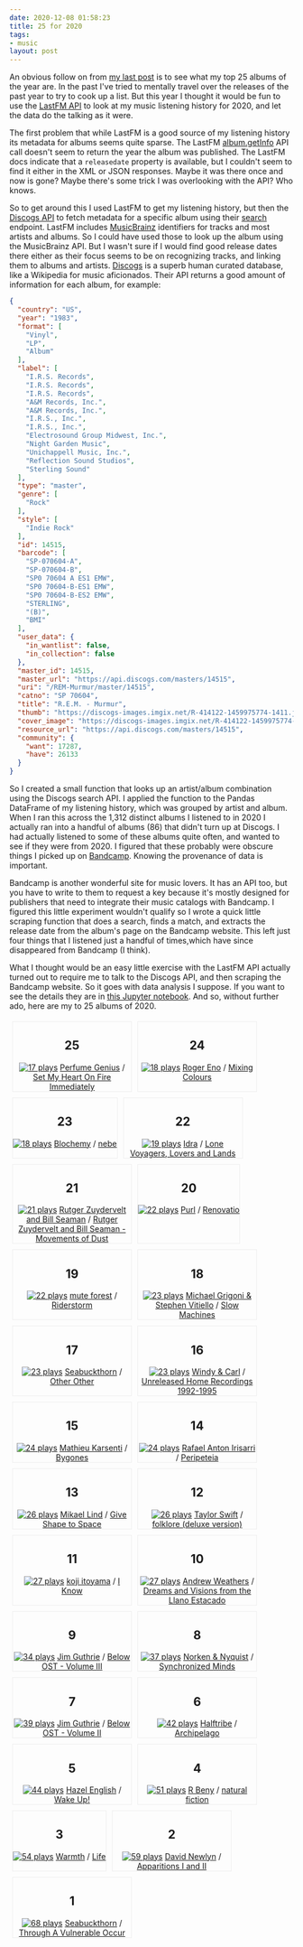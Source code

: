 ```yaml
---
date: 2020-12-08 01:58:23
title: 25 for 2020
tags:
- music
layout: post
---
```



An obvious follow on from [my last post] is to see what my top 25 albums of the
year are. In the past I've tried to mentally travel over the releases of the
past year to try to cook up a list. But this year I thought it would be fun to
use the [LastFM API] to look at my music listening history for 2020, and let
the data do the talking as it were.

The first problem that while LastFM is a good source of my listening history
its metadata for albums seems quite sparse. The LastFM
[album.getInfo](https://www.last.fm/api/show/album.getInfo) API call doesn't
seem to return the year the album was published. The LastFM docs indicate that
a `releasedate` property is available, but I couldn't seem to find it either in
the XML or JSON responses. Maybe it was there once and now is gone? Maybe
there's some trick I was overlooking with the API? Who knows.

So to get around this I used LastFM to get my listening history, but then the
[Discogs API] to fetch metadata for a specific album using their [search]
endpoint. LastFM includes
[MusicBrainz](https://en.wikipedia.org/wiki/MusicBrainz) identifiers for tracks
and most artists and albums. So I could have used those to look up the album
using the MusicBrainz API. But I wasn't sure if I would find good release dates
there either as their focus seems to be on recognizing tracks, and linking them
to albums and artists. [Discogs] is a superb human curated database, like
a Wikipedia for music aficionados. Their API returns a good amount of
information for each album, for example:

```json
{
  "country": "US",
  "year": "1983",
  "format": [
    "Vinyl",
    "LP",
    "Album"
  ],
  "label": [
    "I.R.S. Records",
    "I.R.S. Records",
    "I.R.S. Records",
    "A&M Records, Inc.",
    "A&M Records, Inc.",
    "I.R.S., Inc.",
    "I.R.S., Inc.",
    "Electrosound Group Midwest, Inc.",
    "Night Garden Music",
    "Unichappell Music, Inc.",
    "Reflection Sound Studios",
    "Sterling Sound"
  ],
  "type": "master",
  "genre": [
    "Rock"
  ],
  "style": [
    "Indie Rock"
  ],
  "id": 14515,
  "barcode": [
    "SP-070604-A",
    "SP-070604-B",
    "SP0 70604 A ES1 EMW",
    "SP0 70604-B-ES1 EMW",
    "SP0 70604-B-ES2 EMW",
    "STERLING",
    "(B)",
    "BMI"
  ],
  "user_data": {
    "in_wantlist": false,
    "in_collection": false
  },
  "master_id": 14515,
  "master_url": "https://api.discogs.com/masters/14515",
  "uri": "/REM-Murmur/master/14515",
  "catno": "SP 70604",
  "title": "R.E.M. - Murmur",
  "thumb": "https://discogs-images.imgix.net/R-414122-1459975774-1411.jpeg?auto=compress&blur=0&fit=max&fm=jpg&h=150&q=40&w=150&s=52b867c541b102b5c8bcf5accae025e0",
  "cover_image": "https://discogs-images.imgix.net/R-414122-1459975774-1411.jpeg?auto=compress&blur=0&fit=max&fm=jpg&h=600&q=90&w=600&s=0e227f30b3981fd2b0fb20fb4362df92",
  "resource_url": "https://api.discogs.com/masters/14515",
  "community": {
    "want": 17287,
    "have": 26133
  }
}
```

So I created a small function that looks up an artist/album combination using
the Discogs search API. I applied the function to the Pandas DataFrame of my
listening history, which was grouped by artist and album. When I ran this
across the 1,312 distinct albums I listened to in 2020 I actually ran into
a handful of albums (86) that didn't turn up at Discogs. I had actually
listened to some of these albums quite often, and wanted to see if they were
from 2020. I figured that these probably were obscure things I picked up on
[Bandcamp](https://bandcamp.com). Knowing the provenance of data is important.

Bandcamp is another wonderful site for music lovers. It has an API too, but you
have to write to them to request a key because it's mostly designed for
publishers that need to integrate their music catalogs with Bandcamp. I figured
this little experiment wouldn't qualify so I wrote a quick little scraping
function that does a search, finds a match, and extracts the release date from
the album's page on the Bandcamp website. This left just four things that
I listened just a handful of times,which have since disappeared from Bandcamp
(I think).

What I thought would be an easy little exercise with the LastFM API actually
turned out to require me to talk to the Discogs API, and then scraping the
Bandcamp website. So it goes with data analysis I suppose. If you want to see
the details they are in [this Jupyter notebook]. And so, without further ado,
here are my to 25 albums of 2020.

<style>

  .albums {
    display: flex;
    flex-wrap: wrap;
  }

  .album {
    margin: 5px;
    max-width :210px;
    text-align: center;
    border: thin solid #eee;
  }

  .album img {
    max-width: 200px;
  }

</style>


<div class="albums">

<div class="album">
  <h2>25</h2>
  <a href="https://www.last.fm/music/Perfume%20Genius/Set%20My%20Heart%20On%20Fire%20Immediately"><img title="17 plays" src="https://lastfm.freetls.fastly.net/i/u/300x300/ca79d5a2dd935979e8c849c159bbdb13.jpg"></a>
  <a href="https://www.last.fm/music/Perfume%20Genius">Perfume Genius</a> / 
  <a href="https://www.last.fm/music/Perfume%20Genius/Set%20My%20Heart%20On%20Fire%20Immediately">Set My Heart On Fire Immediately</a>
</div>
    

<div class="album">
  <h2>24</h2>
  <a href="https://www.last.fm/music/Roger%20Eno/Mixing%20Colours"><img title="18 plays" src="https://lastfm.freetls.fastly.net/i/u/300x300/89ec402783d88c631c6858ff4295fb9b.jpg"></a>
  <a href="https://www.last.fm/music/Roger%20Eno">Roger Eno</a> / 
  <a href="https://www.last.fm/music/Roger%20Eno/Mixing%20Colours">Mixing Colours</a>
</div>
    

<div class="album">
  <h2>23</h2>
  <a href="https://www.last.fm/music/Blochemy/nebe"><img title="18 plays" src="https://lastfm.freetls.fastly.net/i/u/300x300/3c43f35a9ad6ed115673f61b94be0686.jpg"></a>
  <a href="https://www.last.fm/music/Blochemy">Blochemy</a> / 
  <a href="https://www.last.fm/music/Blochemy/nebe">nebe</a>
</div>
    

<div class="album">
  <h2>22</h2>
  <a href="https://www.last.fm/music/Idra/Lone%20Voyagers%2C%20Lovers%20and%20Lands"><img title="19 plays" src="https://lastfm.freetls.fastly.net/i/u/300x300/902c4b3350f2d1ffcf3e889320bdff3a.jpg"></a>
  <a href="https://www.last.fm/music/Idra">Idra</a> / 
  <a href="https://www.last.fm/music/Idra/Lone%20Voyagers%2C%20Lovers%20and%20Lands">Lone Voyagers, Lovers and Lands</a>
</div>
    

<div class="album">
  <h2>21</h2>
  <a href="https://www.last.fm/music/Rutger%20Zuydervelt%20and%20Bill%20Seaman/Rutger%20Zuydervelt%20and%20Bill%20Seaman%20-%20Movements%20of%20Dust"><img title="21 plays" src="https://lastfm.freetls.fastly.net/i/u/300x300/2a96cbd8b46e442fc41c2b86b821562f.png"></a>
  <a href="https://www.last.fm/music/Rutger%20Zuydervelt%20and%20Bill%20Seaman">Rutger Zuydervelt and Bill Seaman</a> / 
  <a href="https://www.last.fm/music/Rutger%20Zuydervelt%20and%20Bill%20Seaman/Rutger%20Zuydervelt%20and%20Bill%20Seaman%20-%20Movements%20of%20Dust">Rutger Zuydervelt and Bill Seaman - Movements of Dust</a>
</div>
    

<div class="album">
  <h2>20</h2>
  <a href="https://www.last.fm/music/Purl/Renovatio"><img title="22 plays" src="https://lastfm.freetls.fastly.net/i/u/300x300/d539d9263c3e7b20f8c0bb311cecfe81.jpg"></a>
  <a href="https://www.last.fm/music/Purl">Purl</a> / 
  <a href="https://www.last.fm/music/Purl/Renovatio">Renovatio</a>
</div>
    

<div class="album">
  <h2>19</h2>
  <a href="https://www.last.fm/music/mute%20forest/Riderstorm"><img title="22 plays" src="https://lastfm.freetls.fastly.net/i/u/300x300/1e1e9338e284c4d1e56d5fc491ceb824.jpg"></a>
  <a href="https://www.last.fm/music/mute%20forest">mute forest</a> / 
  <a href="https://www.last.fm/music/mute%20forest/Riderstorm">Riderstorm</a>
</div>
    

<div class="album">
  <h2>18</h2>
  <a href="https://www.last.fm/music/Michael%20Grigoni%20%26%20Stephen%20Vitiello/Slow%20Machines"><img title="23 plays" src="https://lastfm.freetls.fastly.net/i/u/300x300/7b0d655daa1fc79b414b04640d04bf94.jpg"></a>
  <a href="https://www.last.fm/music/Michael%20Grigoni%20%26%20Stephen%20Vitiello">Michael Grigoni & Stephen Vitiello</a> / 
  <a href="https://www.last.fm/music/Michael%20Grigoni%20%26%20Stephen%20Vitiello/Slow%20Machines">Slow Machines</a>
</div>
    

<div class="album">
  <h2>17</h2>
  <a href="https://www.last.fm/music/Seabuckthorn/Other%20Other"><img title="23 plays" src="https://lastfm.freetls.fastly.net/i/u/300x300/eca284013c4f9383cc1837e4a9b9a2b1.jpg"></a>
  <a href="https://www.last.fm/music/Seabuckthorn">Seabuckthorn</a> / 
  <a href="https://www.last.fm/music/Seabuckthorn/Other%20Other">Other Other</a>
</div>
    

<div class="album">
  <h2>16</h2>
  <a href="https://www.last.fm/music/Windy%20%26%20Carl/Unreleased%20Home%20Recordings%201992-1995"><img title="23 plays" src="https://lastfm.freetls.fastly.net/i/u/300x300/20694902beefa60b52e0ba4656d601b4.jpg"></a>
  <a href="https://www.last.fm/music/Windy%20%26%20Carl">Windy & Carl</a> / 
  <a href="https://www.last.fm/music/Windy%20%26%20Carl/Unreleased%20Home%20Recordings%201992-1995">Unreleased Home Recordings 1992-1995</a>
</div>
    

<div class="album">
  <h2>15</h2>
  <a href="https://www.last.fm/music/Mathieu%20Karsenti/Bygones"><img title="24 plays" src="https://lastfm.freetls.fastly.net/i/u/300x300/9fe5c14f0d8929a9cc595292feea9c15.jpg"></a>
  <a href="https://www.last.fm/music/Mathieu%20Karsenti">Mathieu Karsenti</a> / 
  <a href="https://www.last.fm/music/Mathieu%20Karsenti/Bygones">Bygones</a>
</div>
    

<div class="album">
  <h2>14</h2>
  <a href="https://www.last.fm/music/Rafael%20Anton%20Irisarri/Peripeteia"><img title="24 plays" src="https://lastfm.freetls.fastly.net/i/u/300x300/d14b7f9450b9c7d08ba992e57048da2d.png"></a>
  <a href="https://www.last.fm/music/Rafael%20Anton%20Irisarri">Rafael Anton Irisarri</a> / 
  <a href="https://www.last.fm/music/Rafael%20Anton%20Irisarri/Peripeteia">Peripeteia</a>
</div>
    

<div class="album">
  <h2>13</h2>
  <a href="https://www.last.fm/music/Mikael%20Lind/Give%20Shape%20to%20Space"><img title="26 plays" src="https://lastfm.freetls.fastly.net/i/u/300x300/1e7c04c60073936346787b644545c2e8.jpg"></a>
  <a href="https://www.last.fm/music/Mikael%20Lind">Mikael Lind</a> / 
  <a href="https://www.last.fm/music/Mikael%20Lind/Give%20Shape%20to%20Space">Give Shape to Space</a>
</div>
    

<div class="album">
  <h2>12</h2>
  <a href="https://www.last.fm/music/Taylor%20Swift/folklore%20%28deluxe%20version%29"><img title="26 plays" src="https://lastfm.freetls.fastly.net/i/u/300x300/16182ff53e7fc0fdae3f6c2066d071ee.jpg"></a>
  <a href="https://www.last.fm/music/Taylor%20Swift">Taylor Swift</a> / 
  <a href="https://www.last.fm/music/Taylor%20Swift/folklore%20%28deluxe%20version%29">folklore (deluxe version)</a>
</div>
    

<div class="album">
  <h2>11</h2>
  <a href="https://www.last.fm/music/koji%20itoyama/I%20Know"><img title="27 plays" src="https://lastfm.freetls.fastly.net/i/u/300x300/b9f14b5731fd6a2012c842597627fe93.jpg"></a>
  <a href="https://www.last.fm/music/koji%20itoyama">koji itoyama</a> / 
  <a href="https://www.last.fm/music/koji%20itoyama/I%20Know">I Know</a>
</div>
    

<div class="album">
  <h2>10</h2>
  <a href="https://www.last.fm/music/Andrew%20Weathers/Dreams%20and%20Visions%20from%20the%20Llano%20Estacado"><img title="27 plays" src="https://lastfm.freetls.fastly.net/i/u/300x300/3a9f64f57b04b188fbcdc69d46334e2e.jpg"></a>
  <a href="https://www.last.fm/music/Andrew%20Weathers">Andrew Weathers</a> / 
  <a href="https://www.last.fm/music/Andrew%20Weathers/Dreams%20and%20Visions%20from%20the%20Llano%20Estacado">Dreams and Visions from the Llano Estacado</a>
</div>
    

<div class="album">
  <h2>9</h2>
  <a href="https://www.last.fm/music/Jim%20Guthrie/Below%20OST%20-%20Volume%20III"><img title="34 plays" src="https://lastfm.freetls.fastly.net/i/u/300x300/2a96cbd8b46e442fc41c2b86b821562f.png"></a>
  <a href="https://www.last.fm/music/Jim%20Guthrie">Jim Guthrie</a> / 
  <a href="https://www.last.fm/music/Jim%20Guthrie/Below%20OST%20-%20Volume%20III">Below OST - Volume III</a>
</div>
    

<div class="album">
  <h2>8</h2>
  <a href="https://www.last.fm/music/Norken%20%26%20Nyquist/Synchronized%20Minds"><img title="37 plays" src="https://lastfm.freetls.fastly.net/i/u/300x300/60fd10021a9e06d53c767110d3570410.jpg"></a>
  <a href="https://www.last.fm/music/Norken%20%26%20Nyquist">Norken & Nyquist</a> / 
  <a href="https://www.last.fm/music/Norken%20%26%20Nyquist/Synchronized%20Minds">Synchronized Minds</a>
</div>
    

<div class="album">
  <h2>7</h2>
  <a href="https://www.last.fm/music/Jim%20Guthrie/Below%20OST%20-%20Volume%20II"><img title="39 plays" src="https://lastfm.freetls.fastly.net/i/u/300x300/2a96cbd8b46e442fc41c2b86b821562f.png"></a>
  <a href="https://www.last.fm/music/Jim%20Guthrie">Jim Guthrie</a> / 
  <a href="https://www.last.fm/music/Jim%20Guthrie/Below%20OST%20-%20Volume%20II">Below OST - Volume II</a>
</div>
    

<div class="album">
  <h2>6</h2>
  <a href="https://www.last.fm/music/Halftribe/Archipelago"><img title="42 plays" src="https://lastfm.freetls.fastly.net/i/u/300x300/1f9751292ba8936d7408996773180344.jpg"></a>
  <a href="https://www.last.fm/music/Halftribe">Halftribe</a> / 
  <a href="https://www.last.fm/music/Halftribe/Archipelago">Archipelago</a>
</div>
    

<div class="album">
  <h2>5</h2>
  <a href="https://www.last.fm/music/Hazel%20English/Wake%20Up%21"><img title="44 plays" src="https://lastfm.freetls.fastly.net/i/u/300x300/d117a7f1c68d4d717dc13eb8a6412d47.png"></a>
  <a href="https://www.last.fm/music/Hazel%20English">Hazel English</a> / 
  <a href="https://www.last.fm/music/Hazel%20English/Wake%20Up%21">Wake Up!</a>
</div>
    

<div class="album">
  <h2>4</h2>
  <a href="https://www.last.fm/music/R%20Beny/natural%20fiction"><img title="51 plays" src="https://lastfm.freetls.fastly.net/i/u/300x300/73e856865f406b249773246bf21d5fd0.jpg"></a>
  <a href="https://www.last.fm/music/R%20Beny">R Beny</a> / 
  <a href="https://www.last.fm/music/R%20Beny/natural%20fiction">natural fiction</a>
</div>
    

<div class="album">
  <h2>3</h2>
  <a href="https://www.last.fm/music/Warmth/Life"><img title="54 plays" src="https://lastfm.freetls.fastly.net/i/u/300x300/023734f04bea5da47946ed34dddd42b8.jpg"></a>
  <a href="https://www.last.fm/music/Warmth">Warmth</a> / 
  <a href="https://www.last.fm/music/Warmth/Life">Life</a>
</div>
    

<div class="album">
  <h2>2</h2>
  <a href="https://www.last.fm/music/David%20Newlyn/Apparitions%20I%20and%20II"><img title="59 plays" src="https://lastfm.freetls.fastly.net/i/u/300x300/2a96cbd8b46e442fc41c2b86b821562f.png"></a>
  <a href="https://www.last.fm/music/David%20Newlyn">David Newlyn</a> / 
  <a href="https://www.last.fm/music/David%20Newlyn/Apparitions%20I%20and%20II">Apparitions I and II</a>
</div>
    

<div class="album">
  <h2>1</h2>
  <a href="https://www.last.fm/music/Seabuckthorn/Through%20A%20Vulnerable%20Occur"><img title="68 plays" src="https://lastfm.freetls.fastly.net/i/u/300x300/7bea369e5f6851fbb4d7249bded305ac.jpg"></a>
  <a href="https://www.last.fm/music/Seabuckthorn">Seabuckthorn</a> / 
  <a href="https://www.last.fm/music/Seabuckthorn/Through%20A%20Vulnerable%20Occur">Through A Vulnerable Occur</a>
</div>

</div>

[my last post]: https://inkdroid.org/2020/12/05/diss-music/

[LastFM API]: https://www.last.fm/api

[album.getInfo]: https://www.last.fm/api/show/album.getInfo

[Discogs API]: https://www.discogs.com/developers/

[search]: https://www.discogs.com/developers/#page:database,header:database-search

[this Jupyter notebook]: https://github.com/edsu/notebooks/blob/master/AOTY.ipynb

[Discogs]: https://www.discogs.com/
